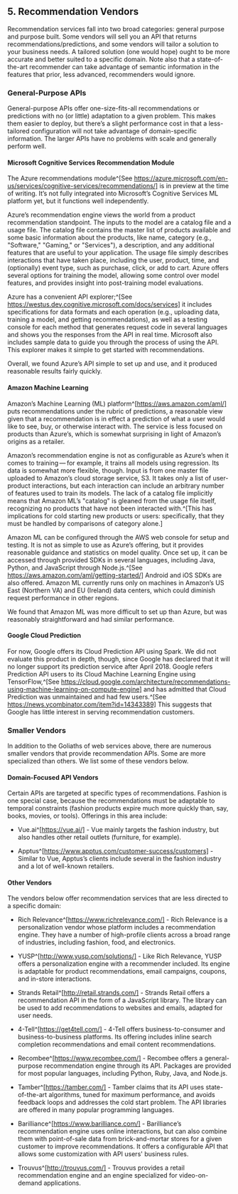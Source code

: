 ## 5. Recommendation Vendors

Recommendation services fall into two broad categories: general purpose
and purpose built. Some vendors will sell you an API that returns
recommendations/predictions, and some vendors will tailor a solution to
your business needs. A tailored solution (one would hope) ought to be
more accurate and better suited to a specific domain. Note also that a
state-of-the-art recommender can take advantage of semantic information
in the features that prior, less advanced, recommenders would ignore.

### General-Purpose APIs

General-purpose APIs offer one-size-fits-all recommendations or
predictions with no (or little) adaptation to a given problem. This
makes them easier to deploy, but there’s a slight performance cost in
that a less-tailored configuration will not take advantage of
domain-specific information. The larger APIs have no problems with scale
and generally perform well.

#### Microsoft Cognitive Services Recommendation Module

The Azure recommendations module^[See
https://azure.microsoft.com/en-us/services/cognitive-services/recommendations/] is in preview at the time of
writing. It’s not fully integrated into Microsoft’s Cognitive Services
ML platform yet, but it functions well independently.

Azure’s recommendation engine views the world from a product
recommendation standpoint. The inputs to the model are a catalog file
and a usage file. The catalog file contains the master list of products
available and some basic information about the products, like name,
category (e.g., "Software," "Gaming," or "Services"), a description, and
any additional features that are useful to your application. The usage
file simply describes interactions that have taken place, including the
user, product, time, and (optionally) event type, such as purchase,
click, or add to cart. Azure offers several options for training the
model, allowing some control over model features, and provides insight
into post-training model evaluations.

Azure has a convenient API explorer;^[See https://westus.dev.cognitive.microsoft.com/docs/services] it includes specifications for
data formats and each operation (e.g., uploading data, training a model,
and getting recommendations), as well as a testing console for each
method that generates request code in several languages and shows you
the responses from the API in real time. Microsoft also includes sample
data to guide you through the process of using the API. This explorer
makes it simple to get started with recommendations.

Overall, we found Azure’s API simple to set up and use, and it produced
reasonable results fairly quickly.

#### Amazon Machine Learning

Amazon’s Machine Learning (ML) platform^[https://aws.amazon.com/aml/] puts recommendations under the rubric of predictions, a reasonable view given that a recommendation is in effect a prediction of what a user would like to see, buy, or otherwise interact with. The service is less focused on products than
Azure’s, which is somewhat surprising in light of Amazon’s origins as a
retailer.

Amazon’s recommendation engine is not as configurable as Azure’s when it
comes to training — for example, it trains all models using regression.
Its data is somewhat more flexible, though. Input is from one master
file uploaded to Amazon’s cloud storage service, S3. It takes only a
list of user-product interactions, but each interaction can include an
arbitrary number of features used to train its models. The lack of a
catalog file implicitly means that Amazon ML’s "catalog" is gleaned from
the usage file itself, recognizing no products that have not been
interacted with.^[This has implications for cold starting new products or users:
specifically, that they must be handled by comparisons of category alone.]

Amazon ML can be configured through the AWS web console for setup and
testing. It is not as simple to use as Azure’s offering, but it provides
reasonable guidance and statistics on model quality. Once set up, it can
be accessed through provided SDKs in several languages, including Java,
Python, and JavaScript through Node.js.^[See https://aws.amazon.com/aml/getting-started/] Android and iOS SDKs are also
offered. Amazon ML currently runs only on machines in Amazon’s US East
(Northern VA) and EU (Ireland) data centers, which could diminish
request performance in other regions.

We found that Amazon ML was more difficult to set up than Azure, but was
reasonably straightforward and had similar performance.

#### Google Cloud Prediction

For now, Google offers its Cloud Prediction API using Spark. We did not
evaluate this product in depth, though, since Google has declared that
it will no longer support its prediction service after April 2018.
Google refers Prediction API users to its Cloud Machine Learning Engine
using TensorFlow,^[See https://cloud.google.com/architecture/recommendations-using-machine-learning-on-compute-engine] and has admitted that Cloud Prediction was unmaintained and had few users.^[See https://news.ycombinator.com/item?id=14343389] This suggests that Google has little
interest in serving recommendation customers.

### Smaller Vendors

In addition to the Goliaths of web services above, there are numerous
smaller vendors that provide recommendation APIs. Some are more
specialized than others. We list some of these vendors below.

#### Domain-Focused API Vendors

Certain APIs are targeted at specific types of recommendations. Fashion
is one special case, because the recommendations must be adaptable to
temporal constraints (fashion products expire much more quickly than,
say, books, movies, or tools). Offerings in this area include:

-   Vue.ai^[https://vue.ai/] - Vue mainly targets the fashion industry, but also
    handles other retail outlets (furniture, for example).

-   Apptus^[https://www.apptus.com/customer-success/customers] - Similar to Vue, Apptus’s clients include several in the
    fashion industry and a lot of well-known retailers.

#### Other Vendors

The vendors below offer recommendation services that are less directed
to a specific domain:

-   Rich Relevance^[https://www.richrelevance.com/] - Rich Relevance is a personalization vendor
    whose platform includes a recommendation engine. They have a number
    of high-profile clients across a broad range of industries,
    including fashion, food, and electronics.

-   YUSP^[http://www.yusp.com/solutions/] - Like Rich Relevance, YUSP offers a personalization engine
    with a recommender included. Its engine is adaptable for product
    recommendations, email campaigns, coupons, and in-store
    interactions.

-   Strands Retail^[http://retail.strands.com/] - Strands Retail offers a recommendation API in
    the form of a JavaScript library. The library can be used to add
    recommendations to websites and emails, adapted for user needs.

-   4-Tell^[https://get4tell.com/] - 4-Tell offers business-to-consumer and
    business-to-business platforms. Its offering includes inline search
    completion recommendations and email content recommendations.

-   Recombee^[https://www.recombee.com/] - Recombee offers a general-purpose recommendation
    engine through its API. Packages are provided for most popular
    languages, including Python, Ruby, Java, and Node.js.

-   Tamber^[https://tamber.com/] - Tamber claims that its API uses state-of-the-art
    algorithms, tuned for maximum performance, and avoids feedback loops
    and addresses the cold start problem. The API libraries are offered
    in many popular programming languages.

-   Barilliance^[https://www.barilliance.com/] - Barilliance’s recommendation engine uses online
    interactions, but can also combine them with point-of-sale data from
    brick-and-mortar stores for a given customer to improve
    recommendations. It offers a configurable API that allows some
    customization with API users' business rules.

-   Trouvus^[http://trouvus.com/] - Trouvus provides a retail recommendation engine and an
    engine specialized for video-on-demand applications.
